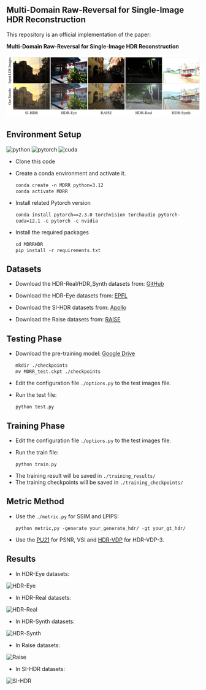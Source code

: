 ## Multi-Domain Raw-Reversal for Single-Image HDR Reconstruction  
This repository is an official implementation of the paper:

**Multi-Domain Raw-Reversal for Single-Image HDR Reconstruction**

![Head](./img/Head.png)



## Environment Setup

![python](https://img.shields.io/badge/Python-v3.12-green.svg?style=plastic)  ![pytorch](https://img.shields.io/badge/Pytorch-v2.3.0-green.svg?style=plastic)  ![cuda](https://img.shields.io/badge/Cuda-v12.1-green.svg?style=plastic)

* Clone this code

* Create a conda environment and activate it.

  ```
  conda create -n MDRR python=3.12
  conda activate MDRR
  ```

* Install related Pytorch version

  ```
  conda install pytorch==2.3.0 torchvision torchaudio pytorch-cuda=12.1 -c pytorch -c nvidia
  ```

* Install the required packages

  ```
  cd MDRRHDR
  pip install -r requirements.txt
  ```

  


## Datasets 

- Download the HDR-Real/HDR_Synth datasets from: [GitHub](https://github.com/alex04072000/SingleHDR)

- Download the HDR-Eye datasets from: [EPFL](https://www.epfl.ch/labs/mmspg/downloads/hdr-eye/)

- Download the SI-HDR datasets from: [Apollo](https://www.repository.cam.ac.uk/items/c02ccdde-db20-4acd-8941-7816ef6b7dc7)

- Download the Raise datasets from: [RAISE](http://loki.disi.unitn.it/RAISE/index.php)

  

## Testing Phase

- Download the pre-training model: [Google Drive](https://drive.google.com/file/d/1LfhLFaFoZ-XZnMoqDxXMmugU5ko3-lAX/view?usp=drive_link)

  ```
  mkdir ./checkpoints
  mv MDRR_test.ckpt ./checkpoints
  ```

- Edit the configuration file `./options.py` to the test images file.

- Run the test file:

  ```
  python test.py
  ```

  


## Training Phase

- Edit the configuration file `./options.py` to the test images file. 

- Run the train file:

  ```
  python train.py
  ```

* The training result will be saved in `./training_results/`
* The training checkpoints will be saved in `./training_checkpoints/`



## Metric Method

- Use the `./metric.py` for SSIM and LPIPS:

  ```
  python metric,py -generate your_generate_hdr/ -gt your_gt_hdr/
  ```

- Use the [PU21](https://github.com/gfxdisp/pu21/tree/main) for PSNR,  VSI and [HDR-VDP](https://hdrvdp.sourceforge.net/wiki/) for HDR-VDP-3.



## Results

- In HDR-Eye datasets:

![HDR-Eye](./img/HDR-Eye.png)

- In HDR-Real datasets:

![HDR-Real](./img/HDR-Real.png)

- In HDR-Synth datasets:

![HDR-Synth](./img/HDR-Synth.png)

- In Raise datasets:

![Raise](./img/Raise.png)

- In SI-HDR datasets:

![SI-HDR](./img/SI-HDR.png)
